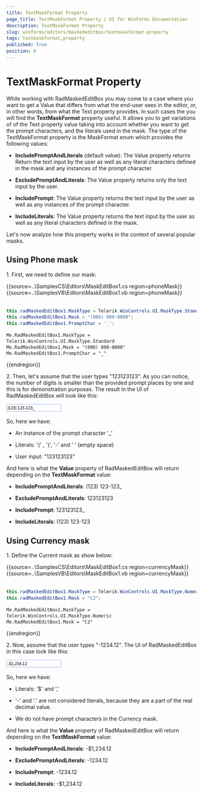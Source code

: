 ```yaml
---
title: TextMaskFormat Property
page_title: TextMaskFormat Property | UI for WinForms Documentation
description: TextMaskFormat Property
slug: winforms/editors/maskededitbox/textmaskformat-property
tags: textmaskformat,property
published: True
position: 6
---
```


# TextMaskFormat Property
 
While working with RadMaskedEditBox you may come to a case where you want to get a Value that differs from what the end-user sees in the editor, or, in other words, from what the Text property provides. In such cases the you will find the __TextMaskFormat__ property useful. It allows you to get variations of of the Text property value taking into account whether you want to get the prompt characters, and the literals used in the mask. The type of the TextMaskFormat property is the MaskFormat enum which provides the following values: 

* __IncludePromptAndLiterals__ (default value): The Value property returns Return the text input by the user as well as any literal characters defined in the mask and any instances of the prompt character.
          

* __ExcludePromptAndLiterals__: The Value property returns only the text input by the user.
          

* __IncludePrompt__: The Value property returns the text input by the user as well as any instances of the prompt character.
          

* __IncludeLiterals__: The Value property returns the text input by the user as well as any literal characters defined in the mask.
          

Let's now analyze how this property works in the context of several popular masks.
      

## Using Phone mask

1\. First, we need to define our mask: 

{{source=..\SamplesCS\Editors\MaskEditBox1.cs region=phoneMask}} 
{{source=..\SamplesVB\Editors\MaskEditBox1.vb region=phoneMask}} 

````C#
            
this.radMaskedEditBox1.MaskType = Telerik.WinControls.UI.MaskType.Standard;
this.radMaskedEditBox1.Mask = "(000) 000-0000";
this.radMaskedEditBox1.PromptChar = '_';

````
````VB.NET
Me.RadMaskedEditBox1.MaskType = Telerik.WinControls.UI.MaskType.Standard
Me.RadMaskedEditBox1.Mask = "(000) 000-0000"
Me.RadMaskedEditBox1.PromptChar = "_"

````

{{endregion}} 
 

2\. Then, let's assume that the user types "123123123". As you can notice, the number of digits is smaller than the provided prompt places by one and this is for demonstration purposes. The result in the UI of RadMaskedEditBox will look like this:

![editors-maskededitbox-textmaskformat 001](images/editors-maskededitbox-textmaskformat001.png)

So, here we have:
        

* An instance of the prompt character '_'

* Literals: '(' , ')', '-' and ' ' (empty space)

* User input: "123123123"

And here is what the __Value__ property of RadMaskedEditBox will return depending on the __TextMaskFormat__ value:
        

* __IncludePromptAndLiterals__: (123) 123-123_
            

* __ExcludePromptAndLiterals__: 123123123
            

* __IncludePrompt__: 123123123_
            

* __IncludeLiterals__: (123) 123-123
            

## Using Currency mask

1\. Define the Current mask as show below: 

{{source=..\SamplesCS\Editors\MaskEditBox1.cs region=currencyMask}} 
{{source=..\SamplesVB\Editors\MaskEditBox1.vb region=currencyMask}} 

````C#
            
this.radMaskedEditBox1.MaskType = Telerik.WinControls.UI.MaskType.Numeric;
this.radMaskedEditBox1.Mask = "C2";

````
````VB.NET
Me.RadMaskedEditBox1.MaskType = Telerik.WinControls.UI.MaskType.Numeric
Me.RadMaskedEditBox1.Mask = "C2"

````

{{endregion}} 
 

2\. Now, assume that the user types "-1234.12". The UI of RadMaskedEditBox in this case look like this:
            
![editors-maskededitbox-textmaskformat 002](images/editors-maskededitbox-textmaskformat002.png)

So, here we have:
        

* Literals: '$' and ','

* '-' and '.' are not considered literals, because they are a part of the real decimal value.

* We do not have prompt characters in the Currency mask.

And here is what the __Value__ property of RadMaskedEditBox will return depending on the __TextMaskFormat__ value:
        

* __IncludePromptAndLiterals__: -$1,234.12
              

* __ExcludePromptAndLiterals__: -1234.12
              

* __IncludePrompt__: -1234.12
              

* __IncludeLiterals__: -$1,234.12
              
